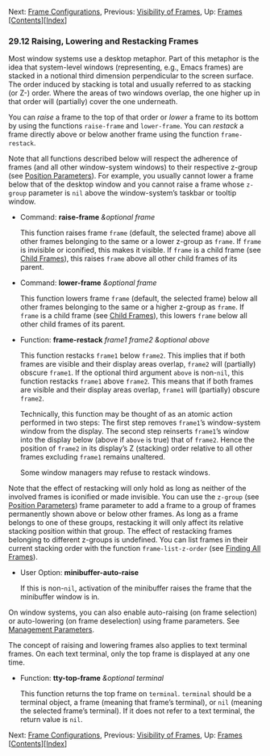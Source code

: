 

Next: [Frame Configurations](Frame-Configurations.html), Previous: [Visibility of Frames](Visibility-of-Frames.html), Up: [Frames](Frames.html)   \[[Contents](index.html#SEC_Contents "Table of contents")]\[[Index](Index.html "Index")]

### 29.12 Raising, Lowering and Restacking Frames

Most window systems use a desktop metaphor. Part of this metaphor is the idea that system-level windows (representing, e.g., Emacs frames) are stacked in a notional third dimension perpendicular to the screen surface. The order induced by stacking is total and usually referred to as stacking (or Z-) order. Where the areas of two windows overlap, the one higher up in that order will (partially) cover the one underneath.

You can *raise* a frame to the top of that order or *lower* a frame to its bottom by using the functions `raise-frame` and `lower-frame`. You can *restack* a frame directly above or below another frame using the function `frame-restack`.

Note that all functions described below will respect the adherence of frames (and all other window-system windows) to their respective z-group (see [Position Parameters](Position-Parameters.html)). For example, you usually cannot lower a frame below that of the desktop window and you cannot raise a frame whose `z-group` parameter is `nil` above the window-system’s taskbar or tooltip window.

*   Command: **raise-frame** *\&optional frame*

    This function raises frame `frame` (default, the selected frame) above all other frames belonging to the same or a lower z-group as `frame`. If `frame` is invisible or iconified, this makes it visible. If `frame` is a child frame (see [Child Frames](Child-Frames.html)), this raises `frame` above all other child frames of its parent.

<!---->

*   Command: **lower-frame** *\&optional frame*

    This function lowers frame `frame` (default, the selected frame) below all other frames belonging to the same or a higher z-group as `frame`. If `frame` is a child frame (see [Child Frames](Child-Frames.html)), this lowers `frame` below all other child frames of its parent.

<!---->

*   Function: **frame-restack** *frame1 frame2 \&optional above*

    This function restacks `frame1` below `frame2`. This implies that if both frames are visible and their display areas overlap, `frame2` will (partially) obscure `frame1`. If the optional third argument `above` is non-`nil`, this function restacks `frame1` above `frame2`. This means that if both frames are visible and their display areas overlap, `frame1` will (partially) obscure `frame2`.

    Technically, this function may be thought of as an atomic action performed in two steps: The first step removes `frame1`’s window-system window from the display. The second step reinserts `frame1`’s window into the display below (above if `above` is true) that of `frame2`. Hence the position of `frame2` in its display’s Z (stacking) order relative to all other frames excluding `frame1` remains unaltered.

    Some window managers may refuse to restack windows.

Note that the effect of restacking will only hold as long as neither of the involved frames is iconified or made invisible. You can use the `z-group` (see [Position Parameters](Position-Parameters.html)) frame parameter to add a frame to a group of frames permanently shown above or below other frames. As long as a frame belongs to one of these groups, restacking it will only affect its relative stacking position within that group. The effect of restacking frames belonging to different z-groups is undefined. You can list frames in their current stacking order with the function `frame-list-z-order` (see [Finding All Frames](Finding-All-Frames.html)).

*   User Option: **minibuffer-auto-raise**

    If this is non-`nil`, activation of the minibuffer raises the frame that the minibuffer window is in.

On window systems, you can also enable auto-raising (on frame selection) or auto-lowering (on frame deselection) using frame parameters. See [Management Parameters](Management-Parameters.html).

The concept of raising and lowering frames also applies to text terminal frames. On each text terminal, only the top frame is displayed at any one time.

*   Function: **tty-top-frame** *\&optional terminal*

    This function returns the top frame on `terminal`. `terminal` should be a terminal object, a frame (meaning that frame’s terminal), or `nil` (meaning the selected frame’s terminal). If it does not refer to a text terminal, the return value is `nil`.

Next: [Frame Configurations](Frame-Configurations.html), Previous: [Visibility of Frames](Visibility-of-Frames.html), Up: [Frames](Frames.html)   \[[Contents](index.html#SEC_Contents "Table of contents")]\[[Index](Index.html "Index")]
